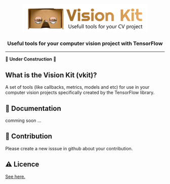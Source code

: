 <p align="center">
  <img  width="400" height="89" src="https://github.com/mehrdad-dev/vision-kit/blob/main/assets/vision-kit.png" alt="vision kit, mehrdad mohammadian,vkit" />
</p>

<h3 align="center" dir=rtl>
Useful tools for your computer vision project with TensorFlow
</h3>
 

---

🚧 **Under Construction** 🚧

## What is the Vision Kit (vkit)?
A set of tools (like callbacks, metrics, models and etc) for use in your computer vision projects specifically created by the TensorFlow library.


## 📒 Documentation
comming soon ...


## 🤝 Contribution 
Please create a new isssue in github about your contribution.

## ⚠️ Licence
[See here.](https://github.com/mehrdad-dev/vision-kit/blob/main/LICENSE)





